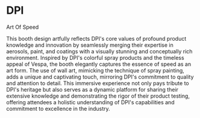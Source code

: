 # DPI
Art Of Speed

This booth design artfully reflects DPI's core values of profound product knowledge and innovation by seamlessly merging their expertise in aerosols, paint, and coatings with a visually stunning and conceptually rich environment. Inspired by DPI's colorful spray products and the timeless appeal of Vespa, the booth elegantly captures the essence of speed as an art form. The use of wall art, mimicking the technique of spray painting, adds a unique and captivating touch, mirroring DPI's commitment to quality and attention to detail. This immersive experience not only pays tribute to DPI's heritage but also serves as a dynamic platform for sharing their extensive knowledge and demonstrating the rigor of their product testing, offering attendees a holistic understanding of DPI's capabilities and commitment to excellence in the industry.
